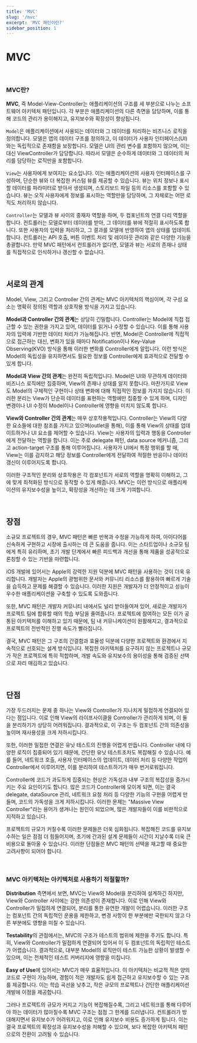 ```yaml
---
title: 'MVC'
slug: '/mvc'
excerpt: 'MVC 패턴이란?'
sidebar_position: 1
---
```


# MVC

<br/>

<img src="https://i.imghippo.com/files/ejO2n1722866109.webp" alt="" border="0"/>

<br/>

### MVC란? 

**MVC**, 즉 Model-View-Controller는 애플리케이션의 구조를 세 부분으로 나누는 소프트웨어 아키텍처 패턴입니다. 각 부분은 애플리케이션의 다른 측면을 담당하며, 이를 통해 코드의 관리가 용이해지고, 유지보수와 확장성이 향상됩니다.

`Model`은 애플리케이션에서 사용되는 데이터와 그 데이터를 처리하는 비즈니스 로직을 정의합니다. 모델은 앱의 데이터 구조를 정의하고, 이 데이터가 사용자 인터페이스(UI)와는 독립적으로 존재함을 보장합니다. 모델은 UI의 관리 변수를 포함하지 않으며, 이는 대신 ViewController가 담당합니다. 따라서 모델은 순수하게 데이터와 그 데이터의 처리를 담당하는 로직만을 포함합니다.

`View`는 사용자에게 보여지는 요소입니다. 이는 애플리케이션의 사용자 인터페이스를 구성하며, 단순한 뷰와 더 복잡한 커스텀 뷰를 제공할 수 있습니다. 뷰는 위치 정보나 표시할 데이터를 파라미터로 받아서 생성되며, 스토리보드 파일 등의 리소스를 포함할 수 있습니다. 뷰는 오직 사용자에게 정보를 표시하는 역할만을 담당하며, 그 자체로는 어떤 로직도 처리하지 않습니다.

`Controller`는 모델과 뷰 사이의 중재자 역할을 하며, 두 컴포넌트의 연결 다리 역할을 합니다. 컨트롤러는 모델로부터 데이터를 받아, 그 데이터를 뷰에 적절히 표시하도록 합니다. 또한 사용자의 입력을 처리하고, 그 결과를 모델에 반영하여 앱의 상태를 업데이트 합니다. 컨트롤러는 API 호출, 버튼 이벤트 처리 및 레이아웃 관리와 같은 다양한 기능을 총괄합니다. 만약 MVC 패턴에서 컨트롤러가 없다면, 모델과 뷰는 서로의 존재나 상태를 직접적으로 인식하거나 갱신할 수 없습니다.

<br/>

## 서로의 관계
Model, View, 그리고 Controller 간의 관계는 MVC 아키텍처의 핵심이며, 각 구성 요소는 명확히 정의된 역할과 상호작용 방식을 가지고 있습니다.

**Model과 Controller 간의 관계**는 상당히 긴밀합니다. Controller는 Model에 직접 접근할 수 있는 권한을 가지고 있어, 데이터를 읽거나 수정할 수 있습니다. 이를 통해 사용자의 입력에 기반한 데이터 처리가 가능해집니다. 반면, Model은 Controller에 직접적으로 접근하는 대신, 변화가 있을 때마다 Notification이나 Key-Value Observing(KVO) 방식을 통해 이러한 변화를 Controller에게 알립니다. 이런 방식은 Model의 독립성을 유지하면서도 필요한 정보를 Controller에게 효과적으로 전달할 수 있게 합니다.

**Model과 View 간의 관계**는 완전히 독립적입니다. Model은 UI와 무관하게 데이터와 비즈니스 로직에만 집중하며, View의 존재나 상태를 알지 못합니다. 마찬가지로 View도 Model의 구체적인 구현이나 상태 변화에 대해 직접적인 정보를 가지지 않습니다. 이러한 분리는 View가 단순히 데이터를 표현하는 역할에만 집중할 수 있게 하며, 디자인 변경이나 UI 수정이 Model이나 Controller에 영향을 미치지 않도록 합니다.

**View와 Controller 간의 관계**는 매우 상호작용적입니다. Controller는 View의 다양한 요소들에 대한 참조를 가지고 있으며(outlet을 통해), 이를 통해 View의 상태를 업데이트하거나 UI 요소를 제어할 수 있습니다. View는 사용자의 입력과 행동을 Controller에게 전달하는 역할을 합니다. 이는 주로 delegate 패턴, data source 메커니즘, 그리고 action-target 구조를 통해 이루어집니다. 사용자가 UI에서 특정 행위를 할 때, View는 이를 감지하고 해당 정보를 Controller에게 전달하여 적절한 반응이나 데이터 갱신이 이루어지도록 합니다.

이러한 구조적인 분리와 상호작용은 각 컴포넌트가 서로의 역할을 명확히 이해하고, 그에 맞게 최적화된 방식으로 동작할 수 있게 해줍니다. MVC는 이런 방식으로 애플리케이션의 유지보수성을 높이고, 확장성을 개선하는 데 크게 기여합니다.

<br/>

## 장점
소규모 프로젝트의 경우, MVC 패턴은 빠른 반복과 수정을 가능하게 하여, 아이디어를 신속하게 구현하고 시장에 출시하는 데 큰 도움을 줍니다. 이는 스타트업이나 소규모 팀에게 특히 유리하며, 초기 개발 단계에서 빠른 피드백과 개선을 통해 제품을 성공적으로 론칭할 수 있는 기반을 마련합니다.

iOS 개발에 있어서는 Apple의 강력한 지원 덕분에 MVC 패턴을 사용하는 것이 더욱 유리합니다. 개발자는 Apple의 광범위한 문서와 커뮤니티 리소스를 활용하여 빠르게 기술을 습득하고 문제를 해결할 수 있습니다. 이러한 지원은 개발자가 더 안정적이고 성능이 우수한 애플리케이션을 구축할 수 있도록 도와줍니다.

또한, MVC 패턴은 개발자 커뮤니티 내에서도 널리 받아들여져 있어, 새로운 개발자가 프로젝트 팀에 합류할 때의 학습 부담을 줄여줍니다. 프로젝트에 참여하는 모든 이가 공통된 아키텍처를 이해하고 있기 때문에, 팀 내 커뮤니케이션이 원활해지고, 결과적으로 프로젝트의 전반적인 진행 속도가 빨라집니다.

결국, MVC 패턴은 그 구조의 간결함과 효율성 덕분에 다양한 프로젝트와 환경에서 지속적으로 선호되는 설계 방식입니다. 복잡한 아키텍처를 요구하지 않는 프로젝트나 규모가 작은 프로젝트에 특히 적합하며, 개발 속도와 유지보수의 용이성을 통해 검증된 선택으로 자리 매김하고 있습니다.

<br/>

## 단점
가장 두드러지는 문제 중 하나는 View와 Controller가 지나치게 밀접하게 연결되어 있다는 점입니다. 이로 인해 View의 라이프사이클을 Controller가 관리하게 되며, 이 둘을 분리하기가 상당히 어려워집니다. 결과적으로, 이 구조는 두 컴포넌트 간의 의존성을 높이며 재사용성을 크게 저하시킵니다.

또한, 이러한 밀접한 연결은 유닛 테스트의 진행을 어렵게 만듭니다. Controller 내에 다양한 로직이 집중되어 있기 때문에, 간단한 유닛 테스트조차도 복잡해질 수 있습니다. 예를 들어, 네트워크 호출, 사용자 인터페이스의 업데이트, 데이터 처리 등 다양한 작업이 Controller에서 이루어지면, 이를 분리하여 테스트하기가 매우 번거로워집니다.

Controller에 코드가 과도하게 집중되는 현상은 가독성과 내부 구조의 복잡성을 증가시키는 주요 요인이기도 합니다. 많은 코드가 Controller에 모이게 되면, 이는 결국 delegate, dataSource 관리, 네트워크 요청 처리 등 다양한 기능의 구현을 어렵게 만들며, 코드의 가독성을 크게 저하시킵니다. 이러한 문제는 "Massive View Controller"라는 용어가 생겨나는 원인이 되었으며, 많은 개발자들이 이를 비판적으로 지적하고 있습니다.

프로젝트의 규모가 커질수록 이러한 문제들은 더욱 심화됩니다. 복잡해진 코드를 유지보수하는 일은 점점 더 힘들어지며, 초기에 간과된 설계 문제들이 시간이 지날수록 더욱 큰 비용으로 돌아올 수 있습니다. 이러한 단점들은 MVC 패턴의 선택을 재고할 때 중요한 고려사항이 되어야 합니다.

<br/>

### MVC 아키텍처는 아키텍처로 사용하기 적절할까?

**Distribution** 측면에서 보면, MVC는 View와 Model을 분리하여 설계하긴 하지만, View와 Controller 사이에는 강한 의존성이 존재합니다. 이로 인해 View와 Controller가 밀접하게 연결되어, 분리를 통한 유연한 개발이 어렵습니다. 이러한 구조는 컴포넌트 간의 독립적인 운용을 제한하고, 변경 사항이 한 부분에만 국한되지 않고 다른 부분에도 영향을 미칠 수 있습니다.

**Testability**의 관점에서는, MVC의 구조가 테스트의 범위에 제한을 주기도 합니다. 특히, View와 Controller가 밀접하게 연결되어 있어서 이 두 컴포넌트의 독립적인 테스트가 어렵습니다. 결과적으로, 대부분 Model의 로직만이 테스트 가능한 상황이 발생할 수 있으며, 이는 전체적인 테스트 커버리지에 영향을 미칩니다.

**Easy of Use**에 있어서는 MVC가 매우 효율적입니다. 이 아키텍처는 비교적 적은 양의 코드로 구현이 가능하며, 경험이 적은 개발자도 쉽게 접근하고 유지보수할 수 있는 구조를 제공합니다. 이는 학습 곡선을 낮추고, 작은 규모의 프로젝트나 간단한 애플리케이션 개발에 이점을 제공합니다.

그러나 프로젝트의 규모가 커지고 기능이 복잡해질수록, 그리고 네트워크를 통해 다루어야 하는 데이터가 많아질수록 MVC 구조는 점점 그 한계를 드러냅니다. 컨트롤러가 방대해지면서 유지보수가 어려워지고, 이로 인해 유지보수 비용도 증가하게 됩니다. 이는 결국 프로젝트의 확장성과 유지보수성을 저해할 수 있으며, 보다 복잡한 아키텍처 패턴으로의 전환이 고려될 수 있습니다.